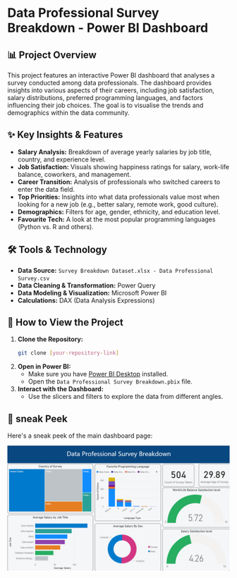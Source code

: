 # Data Professional Survey Breakdown - Power BI Dashboard

## 📊 Project Overview

This project features an interactive Power BI dashboard that analyses a survey conducted among data professionals. The dashboard provides insights into various aspects of their careers, including job satisfaction, salary distributions, preferred programming languages, and factors influencing their job choices. The goal is to visualise the trends and demographics within the data community.

## ✨ Key Insights & Features

* **Salary Analysis:** Breakdown of average yearly salaries by job title, country, and experience level.
* **Job Satisfaction:** Visuals showing happiness ratings for salary, work-life balance, coworkers, and management.
* **Career Transition:** Analysis of professionals who switched careers to enter the data field.
* **Top Priorities:** Insights into what data professionals value most when looking for a new job (e.g., better salary, remote work, good culture).
* **Demographics:** Filters for age, gender, ethnicity, and education level.
* **Favourite Tech:** A look at the most popular programming languages (Python vs. R and others).

## 🛠️ Tools & Technology

* **Data Source:** `Survey Breakdown Dataset.xlsx - Data Professional Survey.csv`
* **Data Cleaning & Transformation:** Power Query
* **Data Modeling & Visualization:** Microsoft Power BI
* **Calculations:** DAX (Data Analysis Expressions)

## 🚀 How to View the Project

1.  **Clone the Repository:**
    ```bash
    git clone [your-repository-link]
    ```
2.  **Open in Power BI:**
    * Make sure you have [Power BI Desktop](https://powerbi.microsoft.com/en-us/downloads/) installed.
    * Open the `Data Professional Survey Breakdown.pbix` file.
3.  **Interact with the Dashboard:**
    * Use the slicers and filters to explore the data from different angles.
      

## 🫣 sneak Peek

Here's a sneak peek of the main dashboard page:

![Dashboard Sneak Peek](https://github.com/tirth1266/Data-Professional-Survey-Breakdown/blob/main/Sneak%20Peek%20.png)
